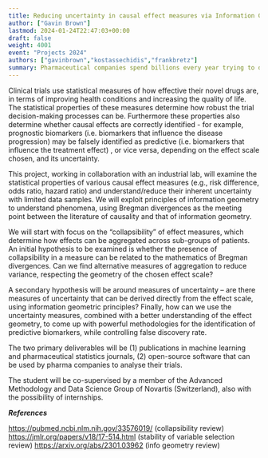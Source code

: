 ```yaml
---
title: Reducing uncertainty in causal effect measures via Information Geometry
author: ["Gavin Brown"]
lastmod: 2024-01-24T22:47:03+00:00
draft: false
weight: 4001
event: "Projects 2024"
authors: ["gavinbrown","kostassechidis","frankbretz"]
summary: Pharmaceutical companies spend billions every year trying to develop safe and effective drugs. They rely on statistical methods to quantify and reduce uncertainty in their decision making processes. This project will exploit the framework of information geometry, and recently developed methodologies in Machine Learning, to address these problems. We will work with an industrial pharma lab, evaluating our novel techniques in their real data. The student will have the opportunity of an internship with the industrial supervisor, based in Switzerland. 
---
```


Clinical trials use statistical measures of how effective their novel drugs are, in terms of improving health conditions and increasing the quality of life.  The statistical properties of these measures determine how robust the trial decision-making processes can be.   Furthermore these properties also determine whether causal effects are correctly identified - for example, prognostic biomarkers (i.e. biomarkers that influence the disease progression) may be falsely identified as predictive (i.e. biomarkers that influence the treatment effect) , or vice versa, depending on the effect scale chosen, and its uncertainty.
 
This project, working in collaboration with an industrial lab, will examine the statistical properties of various causal effect measures (e.g., risk difference, odds ratio, hazard ratio) and understand/reduce their inherent uncertainty with limited data samples.   We will exploit principles of information geometry to understand phenomena, using Bregman divergences as the meeting point between the literature of causality and that of information geometry. 
 
We will start with focus on the “collapsibility” of effect measures, which determine how effects can be aggregated across sub-groups of patients. An initial hypothesis to be examined is whether the presence of collapsibility in a measure can be related to the mathematics of Bregman divergences. Can we find alternative measures of aggregation to reduce variance, respecting the geometry of the chosen effect scale?
 
A secondary hypothesis will be around measures of uncertainty – are there measures of uncertainty that can be derived directly from the effect scale, using information geometric principles?  Finally, how can we use the uncertainty measures, combined with a better understanding of the effect geometry, to come up with powerful methodologies for the identification of predictive biomarkers, while controlling false discovery rate.
 
The two primary deliverables will be (1) publications in machine learning and pharmaceutical statistics journals, (2) open-source software that can be used by pharma companies to analyse their trials.

The student will be co-supervised by a member of the Advanced Methodology and Data Science Group of Novartis (Switzerland), also with the possibility of internships.




***References***

https://pubmed.ncbi.nlm.nih.gov/33576019/ (collapsibility review)
https://jmlr.org/papers/v18/17-514.html (stability of variable selection review)
https://arxiv.org/abs/2301.03962 (info geometry review)